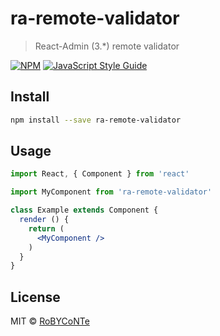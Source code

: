 # ra-remote-validator

> React-Admin (3.*) remote validator

[![NPM](https://img.shields.io/npm/v/ra-remote-validator.svg)](https://www.npmjs.com/package/ra-remote-validator) [![JavaScript Style Guide](https://img.shields.io/badge/code_style-standard-brightgreen.svg)](https://standardjs.com)

## Install

```bash
npm install --save ra-remote-validator
```

## Usage

```jsx
import React, { Component } from 'react'

import MyComponent from 'ra-remote-validator'

class Example extends Component {
  render () {
    return (
      <MyComponent />
    )
  }
}
```

## License

MIT © [RoBYCoNTe](https://github.com/RoBYCoNTe)
